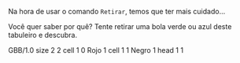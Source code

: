 Na hora de usar o comando `Retirar`, temos que ter mais cuidado...

Você quer saber por quê? Tente retirar uma bola verde ou azul deste tabuleiro e descubra.

<gs-board>
  GBB/1.0
    size 2 2
    cell 1 0 Rojo 1
    cell 1 1 Negro 1
    head 1 1
</gs-board>
